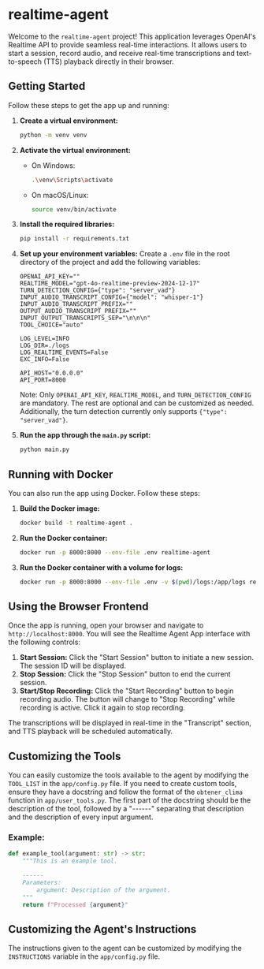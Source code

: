 # realtime-agent

Welcome to the `realtime-agent` project! This application leverages OpenAI's Realtime API to provide seamless real-time interactions. It allows users to start a session, record audio, and receive real-time transcriptions and text-to-speech (TTS) playback directly in their browser.

## Getting Started

Follow these steps to get the app up and running:

1. **Create a virtual environment:**
    ```sh
    python -m venv venv
    ```

2. **Activate the virtual environment:**
    - On Windows:
        ```sh
        .\venv\Scripts\activate
        ```
    - On macOS/Linux:
        ```sh
        source venv/bin/activate
        ```

3. **Install the required libraries:**
    ```sh
    pip install -r requirements.txt
    ```

4. **Set up your environment variables:**
    Create a `.env` file in the root directory of the project and add the following variables:
    ```env
    OPENAI_API_KEY=""
    REALTIME_MODEL="gpt-4o-realtime-preview-2024-12-17"
    TURN_DETECTION_CONFIG={"type": "server_vad"}
    INPUT_AUDIO_TRANSCRIPT_CONFIG={"model": "whisper-1"}
    INPUT_AUDIO_TRANSCRIPT_PREFIX=""
    OUTPUT_AUDIO_TRANSCRIPT_PREFIX=""
    INPUT_OUTPUT_TRANSCRIPTS_SEP="\n\n\n"
    TOOL_CHOICE="auto"

    LOG_LEVEL=INFO
    LOG_DIR=./logs
    LOG_REALTIME_EVENTS=False
    EXC_INFO=False

    API_HOST="0.0.0.0"
    API_PORT=8000
    ```

    Note: Only `OPENAI_API_KEY`, `REALTIME_MODEL`, and `TURN_DETECTION_CONFIG` are mandatory. The rest are optional and can be customized as needed. Additionally, the turn detection currently only supports `{"type": "server_vad"}`.

5. **Run the app through the `main.py` script:**
    ```sh
    python main.py
    ```

## Running with Docker

You can also run the app using Docker. Follow these steps:

1. **Build the Docker image:**
    ```sh
    docker build -t realtime-agent .
    ```

2. **Run the Docker container:**
    ```sh
    docker run -p 8000:8000 --env-file .env realtime-agent
    ```

3. **Run the Docker container with a volume for logs:**
    ```sh
    docker run -p 8000:8000 --env-file .env -v $(pwd)/logs:/app/logs realtime-agent
    ```

## Using the Browser Frontend

Once the app is running, open your browser and navigate to `http://localhost:8000`. You will see the Realtime Agent App interface with the following controls:

1. **Start Session:** Click the "Start Session" button to initiate a new session. The session ID will be displayed.
2. **Stop Session:** Click the "Stop Session" button to end the current session.
3. **Start/Stop Recording:** Click the "Start Recording" button to begin recording audio. The button will change to "Stop Recording" while recording is active. Click it again to stop recording.

The transcriptions will be displayed in real-time in the "Transcript" section, and TTS playback will be scheduled automatically.

## Customizing the Tools

You can easily customize the tools available to the agent by modifying the `TOOL_LIST` in the `app/config.py` file. If you need to create custom tools, ensure they have a docstring and follow the format of the `obtener_clima` function in `app/user_tools.py`. The first part of the docstring should be the description of the tool, followed by a "------" separating that description and the description of every input argument.

### Example:

```python
def example_tool(argument: str) -> str:
    """This is an example tool.

    ------
    Parameters:
        argument: Description of the argument.
    """
    return f"Processed {argument}"
```

## Customizing the Agent's Instructions

The instructions given to the agent can be customized by modifying the `INSTRUCTIONS` variable in the `app/config.py` file.